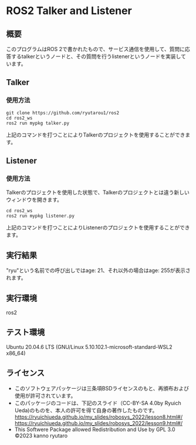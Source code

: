 # ROS2 Talker and Listener 

## 概要
このプログラムはROS 2で書かれたもので、サービス通信を使用して、質問に応答するtalkerというノードと、その質問を行うlistenerというノードを実装しています。
## Talker

### 使用方法
```ros2
git clone https://github.com/ryutarou1/ros2 
cd ros2_ws
ros2 run mypkg talker.py
```
上記のコマンドを打つことによりTalkerのプロジェクトを使用することができます。

##  Listener

### 使用方法
Talkerのプロジェクトを使用した状態で、Talkerのプロジェクトとは違う新しいウィンドウを開きます。
```ros2
cd ros2_ws
ros2 run mypkg listener.py
```
上記のコマンドを打つことによりListenerのプロジェクトを使用することができます。

## 実行結果
"ryu"という名前での呼び出しではage: 21、それ以外の場合はage: 255が表示されます。

## 実行環境
ros2

## テスト環境
Ubuntu 20.04.6 LTS (GNU/Linux 5.10.102.1-microsoft-standard-WSL2 x86_64)

## ライセンス
* このソフトウェアパッケージは三条項BSDライセンスのもと、再頒布および使用が許可されています。
* このパッケージのコードは、下記のスライド（CC-BY-SA 4.0by Ryuich Ueda)のものを、本人の許可を得て自身の著作したものです。
https://ryuichiueda.github.io/my_slides/robosys_2022/lesson8.html#/
https://ryuichiueda.github.io/my_slides/robosys_2022/lesson9.html#/
* This Softwere Package allowed Redistribution and Use by GPL 3.0
©2023 kanno ryutaro
